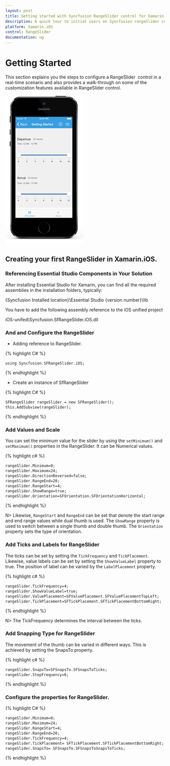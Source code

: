 ```yaml
---
layout: post
title: Getting started with Syncfusion RangeSlider control for Xamarin.iOS
description: A quick tour to initial users on Syncfusion rangeSlider control for Xamarin.iOS platform
platform: Xamarin.iOS
control: RangeSlider
documentation: ug
---
```


# Getting Started

This section explains you the steps to configure a RangeSlider  control in a real-time scenario and also provides a walk-through on some of the customization features available in RangeSlider control.

![](images/RangeSlider-iOS.png) 

## Creating your first RangeSlider in Xamarin.iOS.

### Referencing Essential Studio Components in Your Solution

After installing Essential Studio for Xamarin, you can find all the required assemblies in the installation folders, typically:

{Syncfusion Installed location}\Essential Studio {version number}\lib

You have to add the following assembly reference to the iOS unified project

iOS-unifed\Syncfusion.SfRangeSlider.iOS.dll

### And and Configure the RangeSlider

* Adding reference to RangeSlider.

{% highlight C# %}

	using Syncfusion.SFRangeSlider.iOS; 

{% endhighlight %}

* Create an instance of SfRangeSlider

{% highlight C# %}

	SFRangeSlider rangeSlider = new SFRangeSlider();
	this.AddSubview(rangeSlider);	

{% endhighlight %}

### Add Values and Scale

You can set the minimum value for the slider by using the `setMinimum()` and `setMaximum()` properties in the RangeSlider. It can be Numerical values.

{% highlight c# %}

	rangeSlider.Minimum=0; 
	rangeSlider.Maximum=24; 
	rangeSlider.DirectionReversed=false; 
	rangeSlider.RangeEnd=20; 
	rangeSlider.RangeStart=4;
	rangeSlider.ShowRange=true; 
	rangeSlider.Orientation=SFOrientation.SFOrientationHorizontal;

{% endhighlight %}

N> Likewise, `RangeStart` and `RangeEnd` can be set that denote the start range and end range values while dual thumb is used. The `ShowRange` property is used to switch between a single thumb and double thumb. The `Orientation` property sets the type of orientation.

### Add Ticks and Labels for RangeSlider

The ticks can be set by setting the `TickFrequency` and `TickPlacement`. Likewise, value labels can be set by setting the `ShowValueLabel` property to true. The position of label can be varied by the `LabelPlacement` property.

{% highlight c# %}

	rangeSlider.TickFrequency=4; 
	rangeSlider.ShowValueLabel=true; 
	rangeSlider.ValuePlacement=SFValuePlacement.SFValuePlacementTopLeft; 
	rangeSlider.TickPlacement=SFTickPlacement.SFTickPlacementBottomRight;

{% endhighlight %}

N> The TickFrequency determines the interval between the ticks.

### Add Snapping Type for RangeSlider

The movement of the thumb can be varied in different ways. This is achieved by setting the SnapsTo property.

{% highlight c# %}

	rangeSlider.SnapsTo=SFSnapsTo.SFSnapsToTicks; 
	rangeSlider.StepFrequency=6;

{% endhighlight %}

### Configure the properties for RangeSlider. 

{% highlight C# %}
	
	rangeSlider.Minimum=0;
	rangeSlider.Maximum=24;
	rangeSlider.RangeStart=4;
	rangeSlider.RangeEnd=20;
	rangeSlider.TickFrequency=4;
	rangeSlider.TickPlacement= SFTickPlacement.SFTickPlacementBottomRight;
	rangeSlider.SnapsTo= SFSnapsTo.SFSnapsToSnapsToTicks;


{% endhighlight %}



